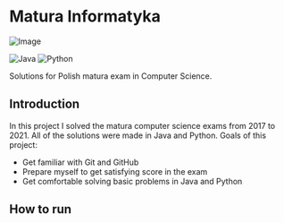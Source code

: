 # Matura Informatyka

![Image](https://imgur.com/0E2Rj14)

![Java](https://img.shields.io/badge/java-%23ED8B00.svg?style=for-the-badge&logo=java&logoColor=white) ![Python](https://img.shields.io/badge/python-3670A0?style=for-the-badge&logo=python&logoColor=ffdd54)


Solutions for Polish matura exam in Computer Science.

## Introduction

In this project I solved the matura computer science exams from 2017 to 2021.
All of the solutions were made in Java and Python.
Goals of this project:
* Get familiar with Git and GitHub
* Prepare myself to get satisfying score in the exam
* Get comfortable solving basic problems in Java and Python

## How to run